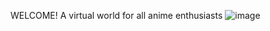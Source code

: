 WELCOME!
A virtual world for all anime enthusiasts
![image](https://user-images.githubusercontent.com/71277914/146971111-e50a450e-cf21-4b4a-92cb-97d920343e5f.png)
